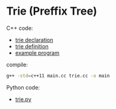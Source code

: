# Trie (Preffix Tree)

C++ code:

- [trie declaration](./trie.h)
- [trie definition](./trie.cc)
- [example program](./main.cc)

compile:

```bash
g++ -std=c++11 main.cc trie.cc -o main
```

Python code:

- [trie.py](./trie.py)
